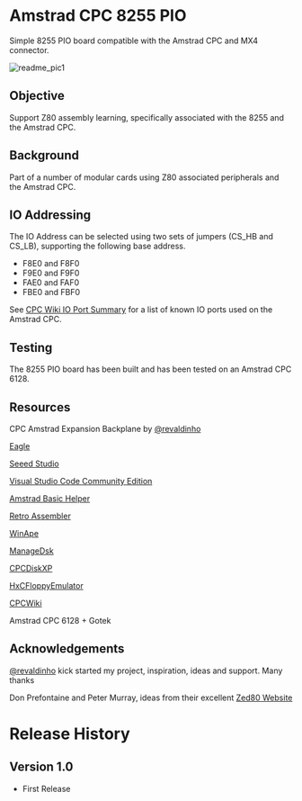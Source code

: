 # Amstrad CPC 8255 PIO
Simple 8255 PIO board compatible with the Amstrad CPC and MX4 connector.

![readme_pic1](https://github.com/rabs664/amstrad-cpc-8255-pio/assets/105534000/57d22775-646d-4e72-8b4f-35513a6dd6ac)

## Objective
Support Z80 assembly learning, specifically associated with the 8255 and the Amstrad CPC.

## Background
Part of a number of modular cards using Z80 associated peripherals and the Amstrad CPC.

## IO Addressing
The IO Address can be selected using two sets of jumpers (CS_HB and CS_LB), supporting the following base address.

* F8E0 and F8F0
* F9E0 and F9F0
* FAE0 and FAF0
* FBE0 and FBF0

See [CPC Wiki IO Port Summary](https://www.cpcwiki.eu/index.php/I/O_Port_Summary) for a list of known IO ports used on the Amstrad CPC.

## Testing
The 8255 PIO board has been built and has been tested on an Amstrad CPC 6128.

## Resources
CPC Amstrad Expansion Backplane by [@revaldinho](https://github.com/revaldinho)

[Eagle](https://www.autodesk.co.uk/products/eagle/free-download?us_oa=dotcom-us&us_si=08ad885f-2df4-4530-9297-3164adadddd1&us_st=eagle)

[Seeed Studio](https://www.seeedstudio.com/)

[Visual Studio Code Community Edition](https://visualstudio.microsoft.com/vs/community/)

[Amstrad Basic Helper](https://marketplace.visualstudio.com/items?itemName=cebe74.amstrad-basic-helper-vscode)

[Retro Assembler](https://marketplace.visualstudio.com/items?itemName=EngineDesigns.retroassembler)

[WinApe](http://www.winape.net/)

[ManageDsk](http://ldeplanque.free.fr/ManageDsk/ManageDsk_v0.20h.zip)

[CPCDiskXP](http://www.cpcmania.com)

[HxCFloppyEmulator](https://hxc2001.com/download/floppy_drive_emulator/#cpldusbhxc)

[CPCWiki](https://www.cpcwiki.eu/index.php/Main_Page)

Amstrad CPC 6128 + Gotek

## Acknowledgements
[@revaldinho](https://github.com/revaldinho) kick started my project, inspiration, ideas and support. Many thanks

Don Prefontaine and Peter Murray, ideas from their excellent [Zed80 Website](http://zed80.com/Z80-RETRO/index_Home.html)

# Release History
## Version 1.0
* First Release

